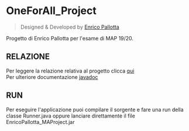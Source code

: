 # OneForAll_Project
> Designed & Developed by [Enrico Pallotta](https://github.com/Indri3099)

Progetto di Enrico Pallotta per l'esame di MAP 19/20. <br>
## RELAZIONE
Per leggere la relazione relativa al progetto clicca [qui](./doc/RELAZIONE.md) <br>
Per ulteriore documentazione [javadoc](./doc/javadoc/index.html) <br>
## RUN
Per eseguire l'applicazione puoi compilare il sorgente e fare una run della classe Runner.java oppure lanciare direttamente il file EnricoPallotta_MAProject.jar
